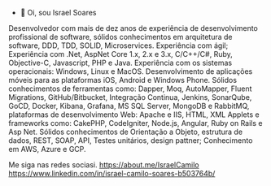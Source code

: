 - 👋 Oi, sou Israel Soares

Desenvolvedor com mais de dez anos de experiência de desenvolvimento profissional de software, sólidos conhecimentos em arquitetura de software, DDD, TDD, SOLID, Microservices. Experiência com ágil; Experiência com .Net, AspNet Core 1.x, 2.x e 3.x, C/C++/C#, Ruby, Objective-C, Javascript, PHP e Java. Experiência com os sistemas operacionais: Windows, Linux e MacOS. Desenvolvimento de aplicações móveis para as plataformas iOS, Android e Windows Phone. Sólidos conhecimentos de ferramentas como: Dapper, Moq, AutoMapper, Fluent Migrations, GitHub/Bitbucket, Integração Continua, Jenkins, SonarQube, GoCD, Docker, Kibana, Grafana, MS SQL Server, MongoDB e RabbitMQ, plataformas de desenvolvimento Web: Apache e IIS, HTML, XML Applets e frameworks como: CakePHP, CodeIgniter, Node.js, Angular, Ruby on Rails e Asp Net. Sólidos conhecimentos de Orientação a Objeto, estrutura de dados, REST, SOAP, API, Testes unitários, design pattner; Conhecimento em AWS, Azure e GCP. 

Me siga nas redes sociasi.
https://about.me/IsraelCamilo
https://www.linkedin.com/in/israel-camilo-soares-b503764b/

<!---
IsraelCamilo/IsraelCamilo is a ✨ special ✨ repository because its `README.md` (this file) appears on your GitHub profile.
You can click the Preview link to take a look at your changes.
--->

